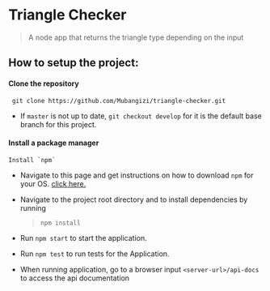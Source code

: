 # Triangle Checker
> A node app that returns the triangle type depending on the input

## How to setup the project:
#### Clone the repository
  ` git clone https://github.com/Mubangizi/triangle-checker.git`

 * If `master` is not up to date, `git checkout develop` for it is the default base branch for this project.

#### Install a package manager 
    Install `npm`
 * Navigate to this page and get instructions on how to download `npm` for your OS. [click here.](https://www.npmjs.com/get-npm)
 * Navigate to the project root directory and to install dependencies by running
     > `npm install`

*  Run  `npm start` to start the application.

*  Run  `npm test` to run tests for the Application.

*  When running application, go to a browser input  `<server-url>/api-docs` to access the api documentation
